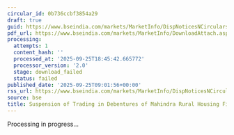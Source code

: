 ```yaml
---
circular_id: 0b736ccbf3854a29
draft: true
guid: https://www.bseindia.com/markets/MarketInfo/DispNoticesNCirculars.aspx?Noticeid={9B82C86F-9C75-452C-B081-A3AA155DE265}&noticeno=20250925-6&dt=09/25/2025&icount=6&totcount=65&flag=0
pdf_url: https://www.bseindia.com/markets/MarketInfo/DownloadAttach.aspx?id=20250925-6&attachedId=
processing:
  attempts: 1
  content_hash: ''
  processed_at: '2025-09-25T18:45:42.665772'
  processor_version: '2.0'
  stage: download_failed
  status: failed
published_date: '2025-09-25T09:01:56+00:00'
rss_url: https://www.bseindia.com/markets/MarketInfo/DispNoticesNCirculars.aspx?Noticeid={9B82C86F-9C75-452C-B081-A3AA155DE265}&noticeno=20250925-6&dt=09/25/2025&icount=6&totcount=65&flag=0
source: bse
title: Suspension of Trading in Debentures of Mahindra Rural Housing Finance Limited
---
```


Processing in progress...